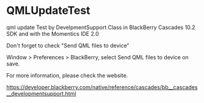 QMLUpdateTest
=============

 qml update Test by DevelpmentSupport Class in BlackBerry Cascades 10.2 SDK and with the Momentics IDE 2.0

Don't forget to check "Send QML files to device"

Window > Preferences > BlackBerry, select Send QML files to device on save.


For more information, please check the website.

https://developer.blackberry.com/native/reference/cascades/bb__cascades__developmentsupport.html
